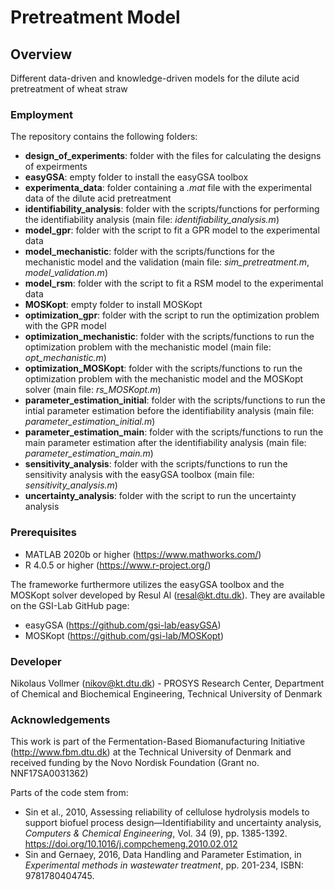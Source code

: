 # Pretreatment Model
## Overview
Different data-driven and knowledge-driven models for the dilute acid pretreatment of wheat straw

### Employment
The repository contains the following folders:

- **design_of_experiments**: folder with the files for calculating the designs of expeirments
- **easyGSA**: empty folder to install the easyGSA toolbox
- **experimenta_data**: folder containing a *.mat* file with the experimental data of the dilute acid pretreatment
- **identifiability_analysis**: folder with the scripts/functions for performing the identifiability analysis (main file: *identifiability_analysis.m*)
- **model_gpr**: folder with the script to fit a GPR model to the experimental data
- **model_mechanistic**: folder with the scripts/functions for the mechanistic model and the validation (main file: *sim_pretreatment.m*, *model_validation.m*)
- **model_rsm**: folder with the script to fit a RSM model to the experimental data
- **MOSKopt**: empty folder to install MOSKopt
- **optimization_gpr**: folder with the script to run the optimization problem with the GPR model
- **optimization_mechanistic**: folder with the scripts/functions to run the optimization problem with the mechanistic model (main file: *opt_mechanistic.m*)
- **optimization_MOSKopt**: folder with the scripts/functions to run the optimization problem with the mechanistic model and the MOSKopt solver (main file: *rs_MOSKopt.m*)
- **parameter_estimation_initial**: folder with the scripts/functions to run the intial parameter estimation before the identifiability analysis (main file: *parameter_estimation_initial.m*)
- **parameter_estimation_main**: folder with the scripts/functions to run the main parameter estimation after the identifiability analysis (main file: *parameter_estimation_main.m*)
- **sensitivity_analysis**: folder with the scripts/functions to run the sensitivity analysis with the easyGSA toolbox (main file: *sensitivity_analysis.m*)
- **uncertainty_analysis**: folder with the script to run the uncertainty analysis

### Prerequisites
- MATLAB 2020b or higher        (https://www.mathworks.com/)
- R 4.0.5 or higher             (https://www.r-project.org/)

The frameworke furthermore utilizes the easyGSA toolbox and the MOSKopt solver developed by Resul Al (resal@kt.dtu.dk). They are available on the GSI-Lab GitHub page:
- easyGSA (https://github.com/gsi-lab/easyGSA)
- MOSKopt (https://github.com/gsi-lab/MOSKopt)

### Developer
Nikolaus Vollmer (nikov@kt.dtu.dk) - PROSYS Research Center, Department of Chemical and Biochemical Engineering, Technical University of Denmark

### Acknowledgements
This work is part of the Fermentation-Based Biomanufacturing Initiative (http://www.fbm.dtu.dk) at the Technical University of Denmark and received funding by the Novo Nordisk Foundation (Grant no. NNF17SA0031362)

Parts of the code stem from:
- Sin et al., 2010, Assessing reliability of cellulose hydrolysis models to support biofuel process design—Identifiability and uncertainty analysis, *Computers & Chemical Engineering*, Vol. 34 (9), pp. 1385-1392. https://doi.org/10.1016/j.compchemeng.2010.02.012
- Sin and Gernaey, 2016, Data Handling and Parameter Estimation, in *Experimental methods in wastewater treatment*, pp. 201-234, ISBN: 9781780404745.
